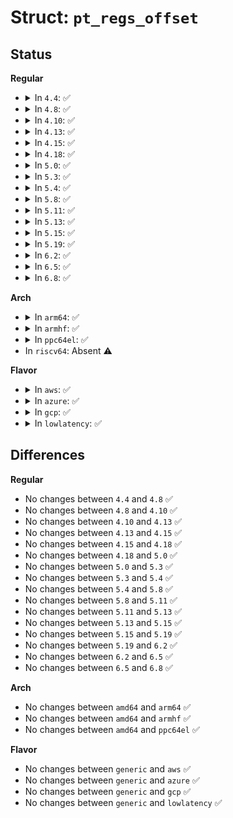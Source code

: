 # Struct: <code>pt_regs_offset</code>

## Status
<b>Regular</b>
<ul>
<li>
<details>
<summary>In <code>4.4</code>: ✅</summary>

```c
struct pt_regs_offset {
    const char *name;
    int offset;
};
```
</details>
</li>
<li>
<details>
<summary>In <code>4.8</code>: ✅</summary>

```c
struct pt_regs_offset {
    const char *name;
    int offset;
};
```
</details>
</li>
<li>
<details>
<summary>In <code>4.10</code>: ✅</summary>

```c
struct pt_regs_offset {
    const char *name;
    int offset;
};
```
</details>
</li>
<li>
<details>
<summary>In <code>4.13</code>: ✅</summary>

```c
struct pt_regs_offset {
    const char *name;
    int offset;
};
```
</details>
</li>
<li>
<details>
<summary>In <code>4.15</code>: ✅</summary>

```c
struct pt_regs_offset {
    const char *name;
    int offset;
};
```
</details>
</li>
<li>
<details>
<summary>In <code>4.18</code>: ✅</summary>

```c
struct pt_regs_offset {
    const char *name;
    int offset;
};
```
</details>
</li>
<li>
<details>
<summary>In <code>5.0</code>: ✅</summary>

```c
struct pt_regs_offset {
    const char *name;
    int offset;
};
```
</details>
</li>
<li>
<details>
<summary>In <code>5.3</code>: ✅</summary>

```c
struct pt_regs_offset {
    const char *name;
    int offset;
};
```
</details>
</li>
<li>
<details>
<summary>In <code>5.4</code>: ✅</summary>

```c
struct pt_regs_offset {
    const char *name;
    int offset;
};
```
</details>
</li>
<li>
<details>
<summary>In <code>5.8</code>: ✅</summary>

```c
struct pt_regs_offset {
    const char *name;
    int offset;
};
```
</details>
</li>
<li>
<details>
<summary>In <code>5.11</code>: ✅</summary>

```c
struct pt_regs_offset {
    const char *name;
    int offset;
};
```
</details>
</li>
<li>
<details>
<summary>In <code>5.13</code>: ✅</summary>

```c
struct pt_regs_offset {
    const char *name;
    int offset;
};
```
</details>
</li>
<li>
<details>
<summary>In <code>5.15</code>: ✅</summary>

```c
struct pt_regs_offset {
    const char *name;
    int offset;
};
```
</details>
</li>
<li>
<details>
<summary>In <code>5.19</code>: ✅</summary>

```c
struct pt_regs_offset {
    const char *name;
    int offset;
};
```
</details>
</li>
<li>
<details>
<summary>In <code>6.2</code>: ✅</summary>

```c
struct pt_regs_offset {
    const char *name;
    int offset;
};
```
</details>
</li>
<li>
<details>
<summary>In <code>6.5</code>: ✅</summary>

```c
struct pt_regs_offset {
    const char *name;
    int offset;
};
```
</details>
</li>
<li>
<details>
<summary>In <code>6.8</code>: ✅</summary>

```c
struct pt_regs_offset {
    const char *name;
    int offset;
};
```
</details>
</li>
</ul>
<b>Arch</b>
<ul>
<li>
<details>
<summary>In <code>arm64</code>: ✅</summary>

```c
struct pt_regs_offset {
    const char *name;
    int offset;
};
```
</details>
</li>
<li>
<details>
<summary>In <code>armhf</code>: ✅</summary>

```c
struct pt_regs_offset {
    const char *name;
    int offset;
};
```
</details>
</li>
<li>
<details>
<summary>In <code>ppc64el</code>: ✅</summary>

```c
struct pt_regs_offset {
    const char *name;
    int offset;
};
```
</details>
</li>
<li>
In <code>riscv64</code>: Absent ⚠️
</li>
</ul>
<b>Flavor</b>
<ul>
<li>
<details>
<summary>In <code>aws</code>: ✅</summary>

```c
struct pt_regs_offset {
    const char *name;
    int offset;
};
```
</details>
</li>
<li>
<details>
<summary>In <code>azure</code>: ✅</summary>

```c
struct pt_regs_offset {
    const char *name;
    int offset;
};
```
</details>
</li>
<li>
<details>
<summary>In <code>gcp</code>: ✅</summary>

```c
struct pt_regs_offset {
    const char *name;
    int offset;
};
```
</details>
</li>
<li>
<details>
<summary>In <code>lowlatency</code>: ✅</summary>

```c
struct pt_regs_offset {
    const char *name;
    int offset;
};
```
</details>
</li>
</ul>

## Differences
<b>Regular</b>
<ul>
<li>
No changes between <code>4.4</code> and <code>4.8</code> ✅
</li>
<li>
No changes between <code>4.8</code> and <code>4.10</code> ✅
</li>
<li>
No changes between <code>4.10</code> and <code>4.13</code> ✅
</li>
<li>
No changes between <code>4.13</code> and <code>4.15</code> ✅
</li>
<li>
No changes between <code>4.15</code> and <code>4.18</code> ✅
</li>
<li>
No changes between <code>4.18</code> and <code>5.0</code> ✅
</li>
<li>
No changes between <code>5.0</code> and <code>5.3</code> ✅
</li>
<li>
No changes between <code>5.3</code> and <code>5.4</code> ✅
</li>
<li>
No changes between <code>5.4</code> and <code>5.8</code> ✅
</li>
<li>
No changes between <code>5.8</code> and <code>5.11</code> ✅
</li>
<li>
No changes between <code>5.11</code> and <code>5.13</code> ✅
</li>
<li>
No changes between <code>5.13</code> and <code>5.15</code> ✅
</li>
<li>
No changes between <code>5.15</code> and <code>5.19</code> ✅
</li>
<li>
No changes between <code>5.19</code> and <code>6.2</code> ✅
</li>
<li>
No changes between <code>6.2</code> and <code>6.5</code> ✅
</li>
<li>
No changes between <code>6.5</code> and <code>6.8</code> ✅
</li>
</ul>
<b>Arch</b>
<ul>
<li>
No changes between <code>amd64</code> and <code>arm64</code> ✅
</li>
<li>
No changes between <code>amd64</code> and <code>armhf</code> ✅
</li>
<li>
No changes between <code>amd64</code> and <code>ppc64el</code> ✅
</li>
</ul>
<b>Flavor</b>
<ul>
<li>
No changes between <code>generic</code> and <code>aws</code> ✅
</li>
<li>
No changes between <code>generic</code> and <code>azure</code> ✅
</li>
<li>
No changes between <code>generic</code> and <code>gcp</code> ✅
</li>
<li>
No changes between <code>generic</code> and <code>lowlatency</code> ✅
</li>
</ul>
